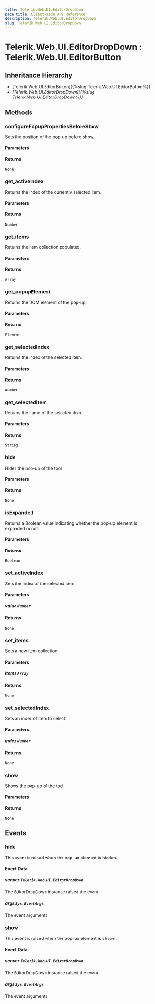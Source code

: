 ```yaml
---
title: Telerik.Web.UI.EditorDropDown
page_title: Client-side API Reference
description: Telerik.Web.UI.EditorDropDown
slug: Telerik.Web.UI.EditorDropDown
---
```


# Telerik.Web.UI.EditorDropDown : Telerik.Web.UI.EditorButton

## Inheritance Hierarchy

* [Telerik.Web.UI.EditorButton]({%slug Telerik.Web.UI.EditorButton%})
* *[Telerik.Web.UI.EditorDropDown]({%slug Telerik.Web.UI.EditorDropDown%})*


## Methods

### configurePopupPropertiesBeforeShow

Sets the position of the pop-up before show.

#### Parameters

#### Returns

`None`

### get_activeIndex

Returns the index of the currently selected item.

#### Parameters

#### Returns

`Number`

### get_items

Returns the item collection populated.

#### Parameters

#### Returns

`Array`

### get_popupElement

Returns the DOM element of the pop-up.

#### Parameters

#### Returns

`Element`

### get_selectedIndex

Returns the index of the selected item.

#### Parameters

#### Returns

`Number`

### get_selectedItem

Returns the name of the selected item.

#### Parameters

#### Returns

`String`

### hide

Hides the pop-up of the tool.

#### Parameters

#### Returns

`None`

### isExpanded

Returns a Boolean value indicating whether the pop-up element is expanded or not.

#### Parameters

#### Returns

`Boolean`

### set_activeIndex

Sets the index of the selected item.

#### Parameters

##### value `Number`

#### Returns

`None`

### set_items

Sets a new item collection.

#### Parameters

##### items `Array` 

#### Returns

`None`

### set_selectedIndex

Sets an index of item to select.

#### Parameters

##### index `Number`

#### Returns

`None`

### show

Shows the pop-up of the tool.

#### Parameters

#### Returns

`None`


## Events

### hide

This event is raised when the pop-up element is hidden.

#### Event Data

##### sender `Telerik.Web.UI.EditorDropDown`

The EditorDropDown instance raised the event.

##### args `Sys.EventArgs`

The event arguments.


### show

This event is raised when the pop-up element is shown.

#### Event Data

##### sender `Telerik.Web.UI.EditorDropDown`

The EditorDropDown instance raised the event.

##### args `Sys.EventArgs`

The event arguments.


